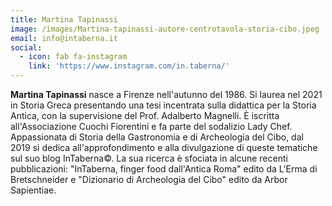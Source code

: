 ```yaml
---
title: Martina Tapinassi
image: /images/Martina-tapinassi-autore-centrotavola-storia-cibo.jpeg
email: info@intaberna.it
social:
  - icon: fab fa-instagram
    link: 'https://www.instagram.com/in.taberna/'
---
```


**Martina Tapinassi** nasce a Firenze nell'autunno del 1986. Si laurea nel 2021 in Storia Greca presentando una tesi incentrata sulla didattica per la Storia Antica, con la supervisione del Prof. Adalberto Magnelli. È iscritta all'Associazione Cuochi Fiorentini e fa parte del sodalizio Lady Chef. Appassionata di Storia della Gastronomia e di Archeologia del Cibo, dal 2019 si dedica all'approfondimento e alla divulgazione di queste tematiche sul suo blog InTaberna©. La sua ricerca è sfociata in alcune recenti pubblicazioni: "InTaberna, finger food dall'Antica Roma" edito da L'Erma di Bretschneider e "Dizionario di Archeologia del Cibo" edito da Arbor Sapientiae.